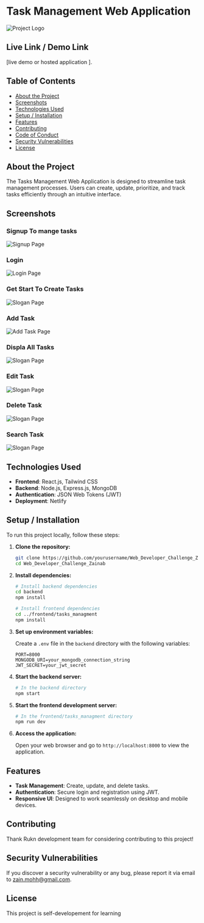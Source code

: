 # Task Management Web Application

![Project Logo](./frontend//tasks_managment/src/assets/loogo.png)

## Live Link / Demo Link

[live demo or hosted application ].

## Table of Contents

- [About the Project](#about-the-project)
- [Screenshots](#screenshots)
- [Technologies Used](#technologies-used)
- [Setup / Installation](#setup--installation)
- [Features](#features)
- [Contributing](#contributing)
- [Code of Conduct](#code-of-conduct)
- [Security Vulnerabilities](#security-vulnerabilities)
- [License](#license)

## About the Project

The Tasks Management Web Application is designed to streamline task management processes. Users can create, update, prioritize, and track tasks efficiently through an intuitive interface.

## Screenshots

### Signup To mange tasks
![Signup Page](./frontend//tasks_managment/src/assets/readme-images/signup.png)



### Login
![Login Page](./frontend//tasks_managment/src/assets/readme-images/login.png)



### Get  Start To Create Tasks
![Slogan Page](./frontend//tasks_managment/src/assets/readme-images/slogan.png)


### Add Task
![Add Task Page](./frontend//tasks_managment/src/assets/readme-images/add-task.png)


### Displa All Tasks
![Slogan Page](./frontend//tasks_managment/src/assets/readme-images/tasks.png)


### Edit Task
![Slogan Page](./frontend//tasks_managment/src/assets/readme-images/edit-task.png)


### Delete Task
![Slogan Page](./frontend//tasks_managment/src/assets/readme-images/deleteTask.png)


### Search Task
![Slogan Page](./frontend//tasks_managment/src/assets/readme-images/no-result.png)


## Technologies Used

- **Frontend**: React.js, Tailwind CSS
- **Backend**: Node.js, Express.js, MongoDB
- **Authentication**: JSON Web Tokens (JWT)
- **Deployment**: Netlify

## Setup / Installation

To run this project locally, follow these steps:

1. **Clone the repository:**

   ```bash
   git clone https://github.com/yourusername/Web_Developer_Challenge_Zainab.git
   cd Web_Developer_Challenge_Zainab
   ```

2. **Install dependencies:**

   ```bash
   # Install backend dependencies
   cd backend
   npm install

   # Install frontend dependencies
   cd ../frontend/tasks_managment
   npm install
   ```

3. **Set up environment variables:**

   Create a `.env` file in the `backend` directory with the following variables:

   ```plaintext
   PORT=8000
   MONGODB_URI=your_mongodb_connection_string
   JWT_SECRET=your_jwt_secret
   ```

4. **Start the backend server:**

   ```bash
   # In the backend directory
   npm start
   ```

5. **Start the frontend development server:**

   ```bash
   # In the frontend/tasks_managment directory
   npm run dev
   ```

6. **Access the application:**

   Open your web browser and go to `http://localhost:8000` to view the application.

## Features

- **Task Management**: Create, update, and delete tasks.
- **Authentication**: Secure login and registration using JWT.
- **Responsive UI**: Designed to work seamlessly on desktop and mobile devices.

## Contributing

Thank Rukn development team for considering contributing to this project! 

## Security Vulnerabilities

If you discover a security vulnerability or any bug, please report it via email to zain.mohh@gmail.com. 
## License

This project is self-developement for learning
